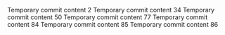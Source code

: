 Temporary commit content 2
Temporary commit content 34
Temporary commit content 50
Temporary commit content 77
Temporary commit content 84
Temporary commit content 85
Temporary commit content 86
